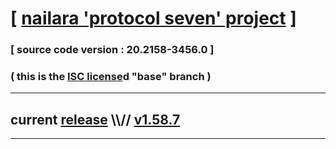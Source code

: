 
# [ [nailara 'protocol seven' project](http://src.nailara.net/) ]

### [ source code version : 20.2158-3456.0 ]

### ( this is the [ISC license](license)d "base" branch )
---
## current [release](https://github.com/anotherlink/nailara/releases) \\\\// [v1.58.7](https://github.com/anotherlink/nailara/releases/tag/v1.58.7)
---

